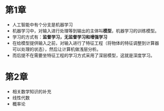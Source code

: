 # 第1章
- 人工智能中有个分支是机器学习
- 机器学习中，对输入进行处理等到输出的主体叫**模型**，机器学习的训练模型。
- 学习的方式有：**监督学习，无监督学习和增强学习**
- 在给模型提供输入之前，对输入进行了特征工程（将物体的特征调整到计算器可以处理的状态），然后让计算机做浅层分析。
- 而后提不在需要坐特征工程的学习方式采用了深层模型，这就是深度学习。

# 第2章
- 相关数学知识的补充
- 线性代数
- 概率论
